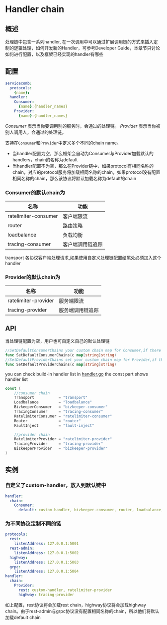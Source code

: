 # Handler chain

## 概述

处理链中包含一系列handler, 在一次调用中可以通过扩展调用链的方式来插入定制的逻辑处理，如何开发新的Handler，可参考Developer Guide，本章节只讨论如何进行配置，以及框架已经实现的handler有哪些

## 配置

```yaml
servicecomb:
  protocols:
    {name}:
  handler:
    Consumer:
      {name}:{handler_names}
    Provider:
      {name}:{handler_names}
```

*Consumer* 表示当你要调用别的服务时，会通过的处理链。
*Provider* 表示当你被别人调用人，会通过的处理链。

支持在`Consumer`和`Provider`中定义多个不同的chain name。

* 当handler配置为空，那么框架会自动为Consumer与Provider加载默认的handlers，chain的名称为default  
* 当handler配置不为空，那么在Provider链中，如果protocol有相同名称的chain，对应的protocol服务将加载相同名称的chain，如果protocol没有配置相同名称的chain，那么该协议将默认加载名称为default的chain

### Consumer的默认chain为

| 名称                    | 功能           |
|------------------------|---------------|
| ratelimiter-consumer   | 客户端限流       |
| router                 | 路由策略         |
| loadbalance            | 负载均衡         |
| tracing-consumer       | 客户端调用链追踪  |

transport 各协议客户端处理请求,如果使用自定义处理链配置结尾处必须加入这个handler

### Provider的默认chain为

名称 | 功能
----|----
ratelimiter-provider | 服务端限流
tracing-provider | 服务端调用链追踪 

## API

当处理链配置为空，用户也可自定义自己的默认处理链

```go
//SetDefaultConsumerChains your custom chain map for Consumer,if there is no config, this default chain will take affect
func SetDefaultConsumerChains(c map[string]string)
//SetDefaultProviderChains set your custom chain map for Provider,if there is no config, this default chain will take affect
func SetDefaultProviderChains(c map[string]string)
```

you can check build-in handler list in [handler.go](https://github.com/go-chassis/go-chassis/blob/master/core/handler/handler.go)
the const part shows handler list

```go
const (
	//consumer chain
	Transport           = "transport"
	Loadbalance         = "loadbalance"
	BizkeeperConsumer   = "bizkeeper-consumer"
	TracingConsumer     = "tracing-consumer"
	RatelimiterConsumer = "ratelimiter-consumer"
	Router              = "router"
	FaultInject         = "fault-inject"

	//provider chain
	RatelimiterProvider = "ratelimiter-provider"
	TracingProvider     = "tracing-provider"
	BizkeeperProvider   = "bizkeeper-provider"
)
```

## 实例

### 自定义了custom-handler，放入到默认链中

```yaml
handler:
  chain:
    Consumer:
      default: custom-handler, bizkeeper-consumer, router, loadbalance, ratelimiter-consumer,transport
```

### 为不同协议定制不同的链

```yaml
protocols:
  rest:
    listenAddress: 127.0.0.1:5001
  rest-admin:
    listenAddress: 127.0.0.1:5002
  highway:
    listenAddress: 127.0.0.1:5003
  grpc:
    listenAddress: 127.0.0.1:5004
handler:
  chain:
    Provider:
      rest: custom-handler, ratelimiter-provider
      highway: tracing-provider
```

如上配置，rest协议将会加载rest chain，highway协议将会加载highway chain。由于rest-admin与grpc协议没有配置相同名称的chain，所以他们将默认加载default chain
